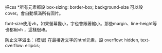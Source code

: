 把css *所有元素都設 box-sizing: border-box;
background-size  可以設 cover。會自動填滿所有圖片。

font-size使用vh，如果螢幕變小，字也會跟著縮小。那些margin、line-height等也都用vh ，這樣很棒。

防止文字溢出：(模版)
在最接近文字的html元素，設
overflow: hidden, text-overflow: ellipsis; 
